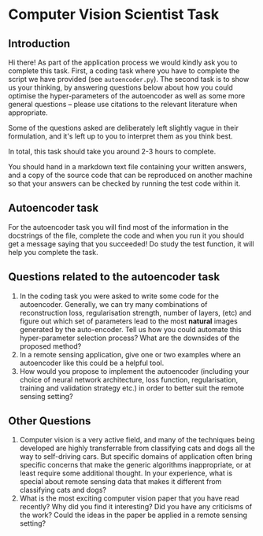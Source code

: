 # Computer Vision Scientist Task

## Introduction

Hi there! As part of the application process we would kindly ask you to complete this task. First, a coding task where you have to complete the script we have provided (see `autoencoder.py`). The second task is to show us your thinking, by answering questions below about how you could optimise the hyper-parameters of the autoencoder as well as some more general questions – please use citations to the relevant literature when appropriate. 

Some of the questions asked are deliberately left slightly vague in their formulation, and it's left up to you to interpret them as you think best.

In total, this task should take you around 2-3 hours to complete.

You should hand in a markdown text file containing your written answers, and a copy of the source code that can be reproduced on another machine so that your answers can be checked by running the test code within it.

## Autoencoder task

For the autoencoder task you will find most of the information in the docstrings of the file, complete the code and when you run it you should get a message saying that you succeeded! Do study the test function, it will help you complete the task.

## Questions related to the autoencoder task

1. In the coding task you were asked to write some code for the autoencoder. Generally, we can try many combinations of reconstruction loss, regularisation strength, number of layers, (etc) and figure out which set of parameters lead to the most **natural** images generated by the auto-encoder. Tell us how you could automate this hyper-parameter selection process? What are the downsides of the proposed method? 
2. In a remote sensing application, give one or two examples where an autoencoder like this could be a helpful tool.
3. How would you propose to implement the autoencoder (including your choice of neural network architecture, loss function, regularisation, training and validation strategy etc.) in order to better suit the remote sensing setting?

## Other Questions

1. Computer vision is a very active field, and many of the techniques being developed are highly transferrable from classifying cats and dogs all the way to self-driving cars. But specific domains of application often bring specific concerns that make the generic algorithms inappropriate, or at least require some additional thought. In your experience, what is special about remote sensing data that makes it different from classifying cats and dogs?
2. What is the most exciting computer vision paper that you have read recently? Why did you find it interesting? Did you have any criticisms of the work? Could the ideas in the paper be applied in a remote sensing setting?
